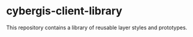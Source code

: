 cybergis-client-library
=======================

This repository contains a library of reusable layer styles and prototypes.
